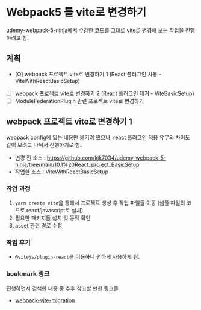 # Webpack5 를 vite로 변경하기

[udemy-webpack-5-ninja](https://github.com/kjk7034/udemy-webpack-5-ninja)에서 수강한 코드를 그대로 vite로 변경해 보는 작업을 진행하려고 함.

## 계획

- [O] webpack 프로젝트 vite로 변경하기 1 (React 플러그인 사용 - ViteWithReactBasicSetup)
- [ ] webpack 프로젝트 vite로 변경하기 2 (React 플러그인 제거 - ViteBasicSetup)
- [ ] ModuleFederationPlugin 관련 프로젝트 vite로 변경하기

## webpack 프로젝트 vite로 변경하기 1

webpack config에 있는 내용만 옮기려 했으나, react 플러그인 적용 유무의 차이도 같이 보려고 나눠서 진행하기로 함.

- 변경 전 소스 : https://github.com/kjk7034/udemy-webpack-5-ninja/tree/main/10.1%20React_project_BasicSetup
- 작업한 소스 : ViteWithReactBasicSetup

### 작업 과정

1. `yarn create vite`을 통해서 프로젝트 생성 후 작업 파일들 이동 (샘플 파일의 코드로 react/javascript로 설치)
2. 필요한 패키지들 설치 및 동작 확인
3. asset 관련 경로 수정

### 작업 후기

- `@vitejs/plugin-react`을 이용하니 편하게 사용하게 됨.

### bookmark 링크

진행하면서 검색한 내용 중 추후 참고할 만한 링크들

- [webpack-vite-migration](https://www.sitepoint.com/webpack-vite-migration/)
